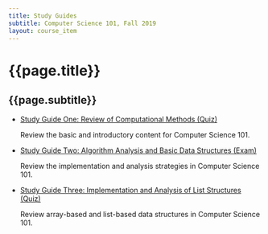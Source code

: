 ```yaml
---
title: Study Guides
subtitle: Computer Science 101, Fall 2019
layout: course_item
---
```


# {{page.title}}
## {{page.subtitle}}

<ul>

<li><a href="https://github.com/Allegheny-Computer-Science-101-F2019/cs101-F2019-sheets/releases/download/cs101F2019-sheets-11.0.0/cs101F2019_studyguide_quiz01.pdf">Study Guide One: Review of Computational Methods (Quiz)</a> <p>Review the basic and introductory content for Computer Science 101.</p>

<li><a href="https://github.com/Allegheny-Computer-Science-101-F2019/cs101-F2019-sheets/releases/download/cs101F2019-sheets-13.0.0/cs101F2019_studyguide_exam01.pdf">Study Guide Two: Algorithm Analysis and Basic Data Structures
(Exam)</a> <p>Review the implementation and analysis strategies in Computer Science
101.</p>

<li><a href="https://github.com/Allegheny-Computer-Science-101-F2019/cs101-F2019-sheets/releases/download/cs101F2019-sheets-22.0.0/cs101F2019_studyguide_quiz02.pdf">Study Guide Three: Implementation and Analysis of List Structures
(Quiz)</a> <p>Review array-based and list-based data structures in Computer Science 101.</p>

</ul>
